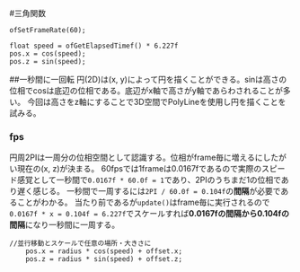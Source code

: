 #三角関数
```
ofSetFrameRate(60);
```
```
float speed = ofGetElapsedTimef() * 6.227f
pos.x = cos(speed);
pos.z = sin(speed);
```
##一秒間に一回転
円(2D)は(x, y)によって円を描くことができる。sinは高さの位相でcosは底辺の位相である。底辺がx軸で高さがy軸であらわされることが多い。
今回は高さをz軸にすることで3D空間でPolyLineを使用し円を描くことを試みる。
### fps
円周2PIは一周分の位相空間として認識する。位相がframe毎に増えるにしたがい現在の(x, z)が決まる。
60fpsでは1frameは0.0167fであるので実際のスピード感覚として一秒間で`0.0167f * 60.0f = 1`であり、2PIのうちまだ1の位相であり遅く感じる。
一秒間で一周するには`2PI / 60.0f = 0.104f`の**間隔**が必要であることがわかる。
当たり前であるが`update()`はframe毎に実行されるので`0.0167f * x = 0.104f = 6.227f`でスケールすれば**0.0167fの間隔から0.104fの間隔**になり一秒間に一周する。

```
//並行移動とスケールで任意の場所・大きさに
    pos.x = radius * cos(speed) + offset.x;
    pos.z = radius * sin(speed) + offset.z;
```



